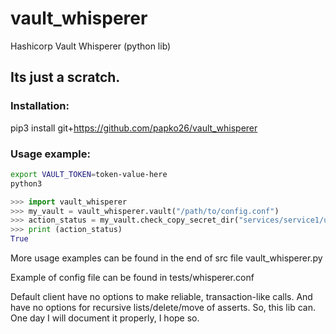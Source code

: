 # vault_whisperer
Hashicorp Vault Whisperer (python lib)

## Its just a scratch.

### Installation:
pip3 install git+https://github.com/papko26/vault_whisperer

### Usage example:
```bash
export VAULT_TOKEN=token-value-here
python3
```
```python
>>> import vault_whisperer
>>> my_vault = vault_whisperer.vault("/path/to/config.conf")
>>> action_status = my_vault.check_copy_secret_dir("services/service1/user1/", "services/service2/user1/", no_struct=True)
>>> print (action_status)
True
```

More usage examples can be found in the end of src file vault_whisperer.py

Example of config file can be found in tests/whisperer.conf

Default client have no options to make reliable, transaction-like calls. And have no options for recursive lists/delete/move of asserts. So, this lib can. One day I will document it properly, I hope so.

